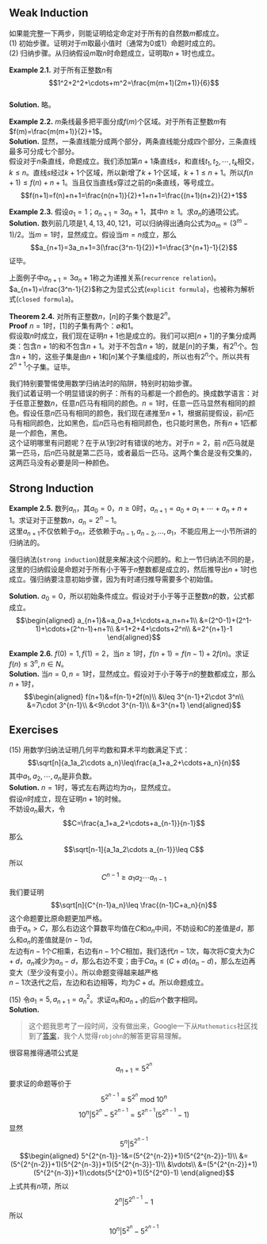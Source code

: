 ## Weak Induction
如果能完整一下两步，则能证明给定命定对于所有的自然数$m$都成立。  
(1) 初始步骤。证明对于$m$取最小值时（通常为0或1）命题时成立的。  
(2) 归纳步骤。从归纳假设$m$取$n$时命题成立，证明取$n+1$时也成立。

**Example 2.1.** 对于所有正整数$n$有
$$1^2+2^2+\cdots+m^2=\frac{m(m+1)(2m+1)}{6}$$  
**Solution.** 略。

**Example 2.2.** $m$条线最多把平面分成$f(m)$个区域。对于所有正整数$m$有$f(m)=\frac{m(m+1)}{2}+1$。  
**Solution.** 显然，一条直线能分成两个部分，两条直线能分成四个部分，三条直线最多可分成七个部分。  
假设对于$n$条直线，命题成立。我们添加第$n+1$条直线$s$，和直线$t_1,t_2,\cdots,t_k$相交，$k\leq n$。直线$s$经过$k+1$个区域，所以新增了$k+1$个区域，$k+1\leq n+1$。所以$f(n+1)\leq f(n)+n+1$。当且仅当直线$s$穿过之前的$n$条直线，等号成立。
$$f(n+1)=f(n)+n+1=\frac{n(n+1)}{2}+1+n+1=\frac{(n+1)(n+2)}{2}+1$$

**Example 2.3.** 假设$a_1=1$；$a_{n+1}=3a_n+1$，其中$n\geq 1$。求$a_n$的通项公式。  
**Solution.** 数列前几项是$1, 4, 13, 40, 121$，可以归纳得出通向公式为$a_m=(3^m-1)/2$。当$m=1$时，显然成立。假设当$m=n$成立，那么
$$a_{n+1}=3a_n+1=3(\frac{3^n-1}{2})+1=\frac{3^{n+1}-1}{2}$$
证毕。

上面例子中$a_{n+1}=3a_n+1$称之为递推关系(`recurrence relation`)。$a_{n+1}=\frac{3^n-1}{2}$称之为显式公式(`explicit formula`)，也被称为解析式(`closed formula`)。

**Theorem 2.4.** 对所有正整数$n$，$[n]$的子集个数是$2^n$。  
**Proof** $n=1$时，$[1]$的子集有两个：$\emptyset$和${1}$。  
假设取$n$时成立，我们现在证明$n+1$也是成立的。我们可以把$[n+1]$的子集分成两类：包含$n+1$的和不包含$n+1$。对于不包含$n+1$的，就是$[n]$的子集，有$2^n$个。包含$n+1$的，这些子集是由$n+1$和$[n]$某个子集组成的，所以也有$2^n$个。所以共有$2^{n+1}$个子集。证毕。

我们特别要警惕使用数学归纳法时的陷阱，特别时初始步骤。  
我们试着证明一个明显错误的例子：所有的马都是一个颜色的。换成数学语言：对于任意正整数$n$，任意$n$匹马有相同的颜色。$n=1$时，任意一匹马显然有相同的颜色。假设任意$n$匹马有相同的颜色，我们现在递推至$n+1$，根据前提假设，前$n$匹马有相同颜色，比如黑色，后$n$匹马也有相同颜色，也只能时黑色，所有$n+1$匹都是一个颜色，黑色。  
这个证明哪里有问题呢？在于从1到2时有错误的地方。对于$n=2$，前
$n$匹马就是第一匹马，后$n$匹马就是第二匹马，或者最后一匹马。这两个集合是没有交集的，这两匹马没有必要是同一种颜色。

## Strong Induction
**Example 2.5.** 数列${a_n}$，其$a_0=0$，$n\geq 0$时，$a_{n+1}=a_0+a_1+\cdots+a_n+n+1$。求证对于正整数$n$，$a_n=2^n-1$。  
这里$a_{n+1}$不仅依赖于$a_n$，还依赖于$a_{n-1},a_{n-2},\ldots,a_1$，不能应用上一小节所讲的归纳法的。  

强归纳法(`strong induction`)就是来解决这个问题的。和上一节归纳法不同的是，这里的归纳假设是命题对于所有小于等于$n$整数都是成立的，然后推导出$n+1$时也成立。强归纳要注意初始步骤，因为有时递归推导需要多个初始值。

**Solution.** $a_0=0$，所以初始条件成立。假设对于小于等于正整数$n$的数，公式都成立。
$$\begin{aligned}
a_{n+1}&=a_0+a_1+\cdots+a_n+n+1\\
&=(2^0-1)+(2^1-1)+\cdots+(2^n-1)+n+1\\
&=1+2+4+\cdots+2^n\\
&=2^{n+1}-1
\end{aligned}$$

**Example 2.6.** $f(0)=1,f(1)=2$，当$n\geq 1$时，$f(n+1)=f(n-1)+2f(n)$。求证$f(n)\leq 3^n,n\in N$。  
**Solution.** 当$n=0,n=1$时，显然成立。假设对于小于等于$n$的整数都成立，那么$n+1$时，
$$\begin{aligned}
f(n+1)&=f(n-1)+2f(n)\\
&\leq 3^{n-1}+2\cdot 3^n\\
&=7\cdot 3^{n-1}\\
&<9\cdot 3^{n-1}\\
&=3^{n+1}
\end{aligned}$$

## Exercises
(15) 用数学归纳法证明几何平均数和算术平均数满足下式：
$$\sqrt[n]{a_1a_2\cdots a_n}\leq\frac{a_1+a_2+\cdots+a_n}{n}$$
其中$a_1,a_2,\cdots,a_n$是非负数。  
**Solution.** $n=1$时，等式左右两边均为$a_1$，显然成立。  
假设$n$时成立，现在证明$n+1$的时候。  
不妨设$a_n$最大，令
$$C=\frac{a_1+a_2+\cdots+a_{n-1}}{n-1}$$
那么
$$\sqrt[n-1]{a_1a_2\cdots a_{n-1}}\leq C$$
所以
$$C^{n-1}\geq a_1a_2\cdots a_{n-1}$$
我们要证明
$$\sqrt[n]{C^{n-1}a_n}\leq \frac{(n-1)C+a_n}{n}$$
这个命题要比原命题更加严格。  
由于$a_n>C$，那么右边这个算数平均值在$C$和$a_n$中间，不妨设和$C$的差值是$d$，那么和$a_n$的差值就是$(n-1)d$。  
左边有$n-1$个$C$相乘，右边有$n-1$个$C$相加，我们迭代$n-1$次，每次将$C$变大为$C+d$，$a_n$减少为$a_n-d$，那么右边不变；由于$Ca_n\leq (C+d)(a_n-d)$，那么左边再变大（至少没有变小）。所以命题变得越来越严格  
$n-1$次迭代之后，左边和右边相等，均为$C+d$。所以命题成立。

(15) 令$a_1=5,a_{n+1}=a_n^2$。求证$a_n$和$a_{n+1}$的后$n$个数字相同。  
**Solution.**
> 这个题我思考了一段时间，没有做出来，Google一下从`Mathematics`社区找到了[答案](https://math.stackexchange.com/questions/490025/prove-that-if-a-n1-a-n2-the-last-n-digits-of-a-n1-are-the-same-a?newreg=19c217a1cb9d4884b7463769aae47965)，我个人觉得`robjohn`的解答更容易理解。

很容易推得通项公式是
$$a_{n+1}=5^{2^n}$$
要求证的命题等价于
$$5^{2^{n-1}}\equiv 5^{2^n} \text{ mod }10^n$$
$$10^n|5^{2^n}-5^{2^{n-1}}=5^{2^{n-1}}(5^{2^{n-1}}-1)$$
显然
$$5^n|5^{2^{n-1}}$$
$$\begin{aligned}
5^{2^{n-1}}-1&=(5^{2^{n-2}}+1)(5^{2^{n-2}}-1)\\
&=(5^{2^{n-2}}+1)(5^{2^{n-3}}+1)(5^{2^{n-3}}-1)\\
&\vdots\\
&=(5^{2^{n-2}}+1)(5^{2^{n-3}}+1)\cdots(5^{2^0}+1)(5^{2^0}-1)
\end{aligned}$$
上式共有$n$项，所以
$$2^n|5^{2^{n-1}}-1$$
所以
$$10^n|5^{2^n}-5^{2^{n-1}}$$
